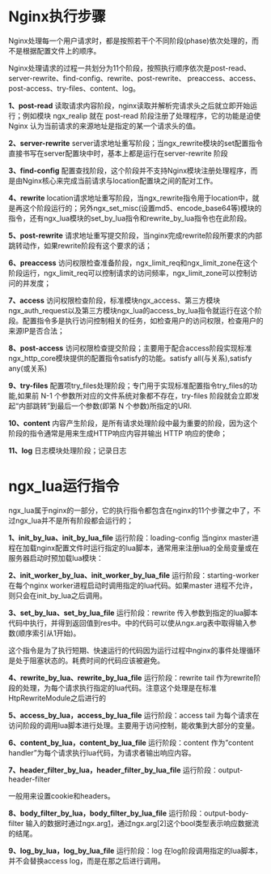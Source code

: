 # Nginx执行步骤

Nginx处理每一个用户请求时，都是按照若干个不同阶段(phase)依次处理的，而不是根据配置文件上的顺序。

Nginx处理请求的过程一共划分为11个阶段，按照执行顺序依次是post-read、server-rewrite、find-config、rewrite、post-rewrite、 preaccess、access、post-access、try-files、content、log。

**1、post-read**
读取请求内容阶段，nginx读取并解析完请求头之后就立即开始运行；例如模块 ngx_realip 就在 post-read 阶段注册了处理程序，它的功能是迫使 Nginx 认为当前请求的来源地址是指定的某一个请求头的值。

**2、server-rewrite**
server请求地址重写阶段；当ngx_rewrite模块的set配置指令直接书写在server配置块中时，基本上都是运行在server-rewrite 阶段

**3、find-config**
配置查找阶段，这个阶段并不支持Nginx模块注册处理程序，而是由Nginx核心来完成当前请求与location配置块之间的配对工作。

**4、rewrite**
location请求地址重写阶段，当ngx_rewrite指令用于location中，就是再这个阶段运行的；另外ngx_set_misc(设置md5、encode_base64等)模块的指令，还有ngx_lua模块的set_by_lua指令和rewrite_by_lua指令也在此阶段。

**5、post-rewrite**
请求地址重写提交阶段，当nginx完成rewrite阶段所要求的内部跳转动作，如果rewrite阶段有这个要求的话；

**6、preaccess**
访问权限检查准备阶段，ngx_limit_req和ngx_limit_zone在这个阶段运行，ngx_limit_req可以控制请求的访问频率，ngx_limit_zone可以控制访问的并发度；

**7、access**
访问权限检查阶段，标准模块ngx_access、第三方模块ngx_auth_request以及第三方模块ngx_lua的access_by_lua指令就运行在这个阶段。配置指令多是执行访问控制相关的任务，如检查用户的访问权限，检查用户的来源IP是否合法；

**8、post-access**
访问权限检查提交阶段；主要用于配合access阶段实现标准ngx_http_core模块提供的配置指令satisfy的功能。satisfy all(与关系),satisfy any(或关系)

**9、try-files**
配置项try_files处理阶段；专门用于实现标准配置指令try_files的功能,如果前 N-1 个参数所对应的文件系统对象都不存在，try-files 阶段就会立即发起“内部跳转”到最后一个参数(即第 N 个参数)所指定的URI.

**10、content**
内容产生阶段，是所有请求处理阶段中最为重要的阶段，因为这个阶段的指令通常是用来生成HTTP响应内容并输出 HTTP 响应的使命；

**11、log**
日志模块处理阶段；记录日志

# ngx_lua运行指令

ngx_lua属于nginx的一部分，它的执行指令都包含在nginx的11个步骤之中了，不过ngx_lua并不是所有阶段都会运行的；

**1、init_by_lua、init_by_lua_file**
运行阶段：loading-config
当nginx master进程在加载nginx配置文件时运行指定的lua脚本，通常用来注册lua的全局变量或在服务器启动时预加载lua模块：

**2、init_worker_by_lua、init_worker_by_lua_file**
运行阶段：starting-worker
在每个nginx worker进程启动时调用指定的lua代码。如果master 进程不允许，则只会在init_by_lua之后调用。

**3、set_by_lua、set_by_lua_file**
运行阶段：rewrite
传入参数到指定的lua脚本代码中执行，并得到返回值到res中。中的代码可以使从ngx.arg表中取得输入参数(顺序索引从1开始)。

这个指令是为了执行短期、快速运行的代码因为运行过程中nginx的事件处理循环是处于阻塞状态的。耗费时间的代码应该被避免。

**4、rewrite_by_lua、rewrite_by_lua_file**
运行阶段：rewrite tail
作为rewrite阶段的处理，为每个请求执行指定的lua代码。注意这个处理是在标准HtpRewriteModule之后进行的

**5、access_by_lua，access_by_lua_file**
运行阶段：access tail
为每个请求在访问阶段的调用lua脚本进行处理。主要用于访问控制，能收集到大部分的变量。

**6、content_by_lua，content_by_lua_file**
运行阶段：content
作为”content handler”为每个请求执行lua代码，为请求者输出响应内容。

**7、header_filter_by_lua，header_filter_by_lua_file**
运行阶段：output-header-filter

一般用来设置cookie和headers。

**8、body_filter_by_lua，body_filter_by_lua_file**
运行阶段：output-body-filter
输入的数据时通过ngx.arg[1](https://www.hi-linux.com/posts/作为lua的string值)，通过ngx.arg[2]这个bool类型表示响应数据流的结尾。

**9、log_by_lua，log_by_lua_file**
运行阶段：log
在log阶段调用指定的lua脚本，并不会替换access log，而是在那之后进行调用。



